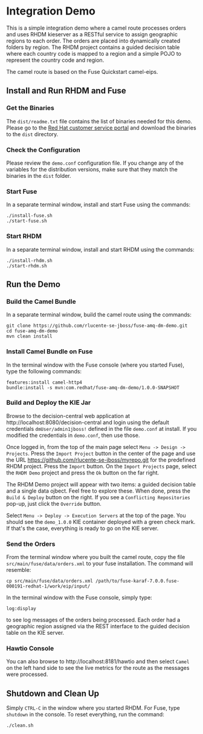 # Integration Demo
This is a simple integration demo where a camel route processes
orders and uses RHDM kieserver as a RESTful service to assign
geographic regions to each order.  The orders are placed into
dynamically created folders by region.  The RHDM project contains
a guided decision table where each country code is mapped to a
region and a simple POJO to represent the country code and region.

The camel route is based on the Fuse Quickstart camel-eips.

## Install and Run RHDM and Fuse
### Get the Binaries
The `dist/readme.txt` file contains the list of binaries needed for
this demo.  Please go to the [Red Hat customer service portal](https://access.redhat.com/) and
download the binaries to the `dist` directory.

### Check the Configuration
Please review the `demo.conf` configuration file.  If you change
any of the variables for the distribution versions, make sure that
they match the binaries in the `dist` folder.

### Start Fuse
In a separate terminal window, install and start Fuse using the commands:

    ./install-fuse.sh
    ./start-fuse.sh

### Start RHDM
In a separate terminal window, install and start RHDM using the commands:

    ./install-rhdm.sh
    ./start-rhdm.sh

## Run the Demo
### Build the Camel Bundle
In a separate terminal window, build the camel route using the
commands:

    git clone https://github.com/rlucente-se-jboss/fuse-amq-dm-demo.git
    cd fuse-amq-dm-demo
    mvn clean install

### Install Camel Bundle on Fuse
In the terminal window with the Fuse console (where you started
Fuse), type the following commands:

    features:install camel-http4
    bundle:install -s mvn:com.redhat/fuse-amq-dm-demo/1.0.0-SNAPSHOT

### Build and Deploy the KIE Jar
Browse to the decision-central web application at
http://localhost:8080/decision-central and login using the default
credentials `dmUser/admin1jboss!` defined in the file `demo.conf`
at install.  If you modified the credentials in `demo.conf`, then
use those.

Once logged in, from the top of the main page select `Menu -> Design
-> Projects`.  Press the `Import Project` button in the center of
the page and use the URL https://github.com/rlucente-se-jboss/myrepo.git
for the predefined RHDM project.  Press the `Import` button.  On
the `Import Projects` page, select the `RHDM Demo` project and press
the `Ok` button on the far right.

The RHDM Demo project will appear with two items:  a guided decision
table and a single data ojbect.  Feel free to explore these.  When
done, press the `Build & Deploy` button on the right.  If you see
a `Conflicting Repositories` pop-up, just click the `Override`
button.

Select `Menu -> Deploy -> Execution Servers` at the top of the page.
You should see the `demo_1.0.0` KIE container deployed with a green
check mark.  If that's the case, everything is ready to go on the
KIE server.

### Send the Orders
From the terminal window where you built the camel route, copy the
file `src/main/fuse/data/orders.xml` to your fuse installation.
The command will resemble:

    cp src/main/fuse/data/orders.xml /path/to/fuse-karaf-7.0.0.fuse-000191-redhat-1/work/eip/input/

In the terminal window with the Fuse console, simply type:

    log:display

to see log messages of the orders being processed.  Each order had
a geographic region assigned via the REST interface to the guided
decision table on the KIE server.

### Hawtio Console
You can also browse to http://localhost:8181/hawtio and then select
`Camel` on the left hand side to see the live metrics for the route
as the messages were processed.

## Shutdown and Clean Up
Simply `CTRL-C` in the window where you started RHDM.  For Fuse,
type `shutdown` in the console.  To reset everything, run the
command:

    ./clean.sh

